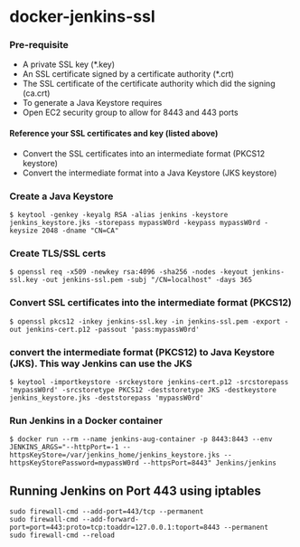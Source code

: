 # docker-jenkins-ssl

### Pre-requisite

- A private SSL key (*.key)
- An SSL certificate signed by a certificate authority (*.crt)
- The SSL certificate of the certificate authority which did the signing (ca.crt)
- To generate a Java Keystore requires
- Open EC2 security group to allow for 8443 and 443 ports

#### Reference your SSL certificates and key (listed above)

- Convert the SSL certificates into an intermediate format (PKCS12 keystore)
- Convert the intermediate format into a Java Keystore (JKS keystore)


### Create a Java Keystore

```
$ keytool -genkey -keyalg RSA -alias jenkins -keystore jenkins_keystore.jks -storepass mypassW0rd -keypass mypassW0rd -keysize 2048 -dname "CN=CA"
```

### Create TLS/SSL certs

```
$ openssl req -x509 -newkey rsa:4096 -sha256 -nodes -keyout jenkins-ssl.key -out jenkins-ssl.pem -subj "/CN=localhost" -days 365
```

### Convert SSL certificates into the intermediate format (PKCS12)

```
$ openssl pkcs12 -inkey jenkins-ssl.key -in jenkins-ssl.pem -export -out jenkins-cert.p12 -passout 'pass:mypassW0rd'
```

### convert the intermediate format (PKCS12) to Java Keystore (JKS). This way Jenkins can use the JKS

```
$ keytool -importkeystore -srckeystore jenkins-cert.p12 -srcstorepass 'mypassW0rd' -srcstoretype PKCS12 -deststoretype JKS -destkeystore jenkins_keystore.jks -deststorepass 'mypassW0rd'
```

### Run Jenkins in a Docker container

```
$ docker run --rm --name jenkins-aug-container -p 8443:8443 --env JENKINS_ARGS="--httpPort=-1 --httpsKeyStore=/var/jenkins_home/jenkins_keystore.jks --httpsKeyStorePassword=mypassW0rd --httpsPort=8443" Jenkins/jenkins
```

## Running Jenkins on Port 443 using iptables

```
sudo firewall-cmd --add-port=443/tcp --permanent
sudo firewall-cmd --add-forward-port=port=443:proto=tcp:toaddr=127.0.0.1:toport=8443 --permanent
sudo firewall-cmd --reload
```
